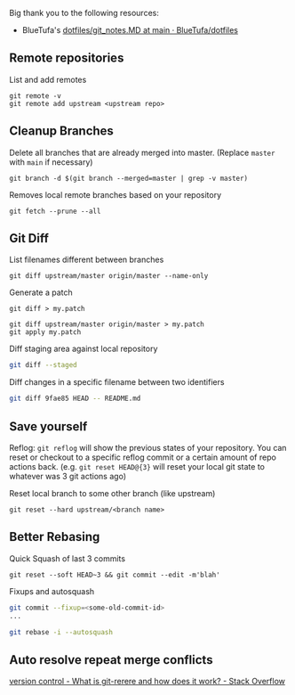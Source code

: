 Big thank you to the following resources: 
- BlueTufa's [dotfiles/git_notes.MD at main · BlueTufa/dotfiles](https://github.com/BlueTufa/dotfiles/blob/main/git_notes.MD)
## Remote repositories

List and add remotes

```shell
git remote -v
git remote add upstream <upstream repo>
```

## Cleanup Branches

Delete all branches that are already merged into master. (Replace `master` with `main` if necessary)

```shell
git branch -d $(git branch --merged=master | grep -v master)
```

Removes local remote branches based on your repository

```shell
git fetch --prune --all
```

## Git Diff

List filenames different between branches
```shell
git diff upstream/master origin/master --name-only
```

Generate a patch

```shell
git diff > my.patch

git diff upstream/master origin/master > my.patch
git apply my.patch
```

Diff staging area against local repository
```sh
git diff --staged
```

Diff changes in a specific filename between two identifiers
```sh
git diff 9fae85 HEAD -- README.md
```
## Save yourself

Reflog: `git reflog` will show the previous states of your repository. You can reset or checkout to a specific reflog commit or a certain amount of repo actions back. (e.g. `git reset HEAD@{3}` will reset your local git state to whatever was 3 git actions ago)

Reset local branch to some other branch (like upstream)
```shell
git reset --hard upstream/<branch name>
```
## Better Rebasing

Quick Squash of last 3 commits
```shell
git reset --soft HEAD~3 && git commit --edit -m'blah'
```

Fixups and autosquash 
```sh
git commit --fixup=<some-old-commit-id>
...

git rebase -i --autosquash
```

## Auto resolve repeat merge conflicts

[version control - What is git-rerere and how does it work? - Stack Overflow](https://stackoverflow.com/questions/49500943/what-is-git-rerere-and-how-does-it-work)
